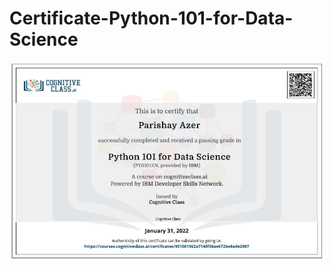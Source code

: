 # Certificate-Python-101-for-Data-Science

![Capture](https://github.com/ParishayA/Certificate-Python-101-for-Data-Science/blob/1307c939f2aeda102ab1c372b36bf55aa2fadc27/Parishay%20-%20IBM%20Certificate%20Python%20101%20for%20Data%20Science.JPG)
